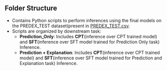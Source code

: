 ## Folder Structure
   - Contains Python scripts to perform inferences using the final models on the PREDEX_TEST dataset(present in [PREDEX_TEST.csv](https://drive.google.com/file/d/1IcUyh8Btm3auH0ft7oaXOEdEOydDrSGC/view?usp=sharing).
   - Scripts are organized by downstream task:
      * **Prediction_Only**: Includes **CPT**(inference over CPT trained model) and **SFT**(inference over SFT model trained for Prediction Only task) Inference.
      * **Prediction + Explanation**: Includes **CPT**(inference over CPT trained model) and **SFT**(inference over SFT model trained for Prediction and Explanation task) Inference.
